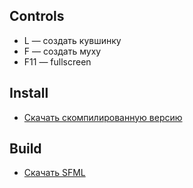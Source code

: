 ﻿## Controls
* L — создать кувшинку
* F — создать муху
* F11 — fullscreen

## Install
* [Скачать скомпилированную версию](https://github.com/NickFerewell/Frog-on-a-lilypad/releases)

## Build
* [Скачать SFML](https://www.sfml-dev.org/download/sfml/2.6.0/)